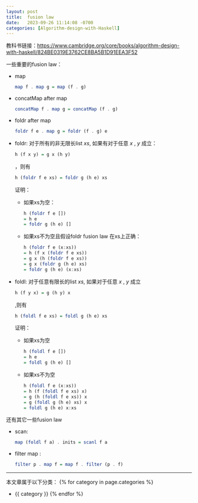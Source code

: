 ```yaml
---
layout: post
title:  fusion law
date:   2023-09-26 11:14:08 -0700
categories: [Algorithm-design-with-Haskell]
---
```


教科书链接：<https://www.cambridge.org/core/books/algorithm-design-with-haskell/824BE0319E3762CE8BA5B1D91EEA3F52>

一些重要的fusion law：
+ map
  ```haskell
  map f . map g = map (f . g)
  ```

+ concatMap after map
  ```haskell
  concatMap f . map g = concatMap (f . g)
  ```

+ foldr after map
  ```haskell
  foldr f e . map g = foldr (f . g) e
  ```

+ foldr: 对于所有的非无限长list _xs_, 如果有对于任意 _x_ , _y_ 成立：
  ```haskell
  h (f x y) = g x (h y)
  ```
  ，则有
  ```haskell
  h (foldr f e xs) = foldr g (h e) xs
  ```
  证明：
  
  + 如果xs为空：
    ```haskell
    h (foldr f e [])
    = h e
    = foldr g (h e) []
    ```

  + 如果xs不为空且假设foldr fusion law 在xs上正确：
    ```haskell
    h (foldr f e (x:xs))
    = h (f x (foldr f e xs))
    = g x (h (foldr f e xs))
    = g x (foldr g (h e) xs)
    = foldr g (h e) (x:xs)
    ```

+ foldl: 对于任意有限长的list _xs_, 如果对于任意 _x_ , _y_ 成立
  ```haskell
  h (f y x) = g (h y) x
  ```
  ,则有
  ```haskell
  h (foldl f e xs) = foldl g (h e) xs
  ```
  证明：
  
  + 如果xs为空
    ```haskell
    h (foldl f e [])
    = h e
    = foldl g (h e) []
    ```
  + 如果xs不为空
    ```haskell
    h (foldl f e (x:xs))
    = h (f (foldl f e xs) x)
    = g (h (foldl f e xs)) x
    = g (foldl g (h e) xs) x
    = foldl g (h e) x:xs
    ```

还有其它一些fusion law
+ scan:
  ```haskell
  map (foldl f a) . inits = scanl f a
  ```

+ filter map :
  ```haskell
  filter p . map f = map f . filter (p . f)
  ```


---
本文章属于以下分类：
{% for category in page.categories %}
- {{ category }}
{% endfor %}